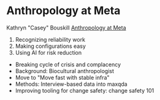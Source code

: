 # Anthropology at Meta

Kathryn "Casey" Bouskill
[Anthropology at Meta](https://www.socallinuxexpo.org/scale/22x/presentations/whats-anthropologist-doing-metas-infrastructure)

1. Recognizing reliability work
2. Making configurations easy
3. Using AI for risk reduction

- Breaking cycle of crisis and complacency
- Background: Biocultural anthropologist
- Move to "Move fast with stable infra"
- Methods: Interview-based data into maxqda
- Improving tooling for change safety: change safety 101
